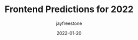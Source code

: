 ---
author: jayfreestone
date: 2022-01-20
tags:
  - meta
target_url: https://www.jayfreestone.com/writing/frontend-predictions-2022/
title: Frontend Predictions for 2022
---